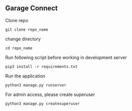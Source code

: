 ## Garage Connect

Clone repo 
```
git clone repo_name
```

change directory
```
cd repo_name
```

Run following script before working in development server
```
pip3 install -r requirements.txt
```

Run the application 
```
python3 manage.py runserver
```

For admin access, please create superuser
```
python3 manage.py createsuperuser 
```

